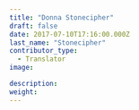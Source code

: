 ```yaml
---
title: "Donna Stonecipher"
draft: false
date: 2017-07-10T17:16:00.000Z
last_name: "Stonecipher"
contributor_type:
  - Translator
image:

description:
weight:
---
```


